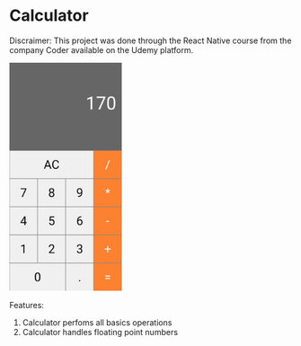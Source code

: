 # Calculator 

Discraimer: This project was done through the React Native course from the company Coder available on the Udemy platform.

<img src="image.png" alt="200" width="200"/>

<br>

Features: 

1. Calculator perfoms all basics operations
2. Calculator handles floating point numbers